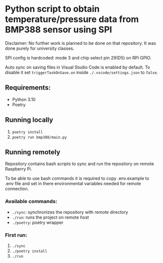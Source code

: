 # Python script to obtain temperature/pressure data from BMP388 sensor using SPI

Disclaimer: No further work is planned to be done on that repository. It was done purely for university classes.

SPI config is hardcoded: mode 3 and chip select pin 29(D5) on RPi GPIO.

Auto sync on saving files in Visual Studio Code is enabled by default. To disable it set `triggerTaskOnSave.on` inside `./.vscode/settings.json` to `false`.

## Requirements:
- Python 3.10
- Poetry

## Running locally
1. `poetry install`
2. `poetry run bmp388/main.py`

## Running remotely
Repository contains bash scripts to sync and run the repository on remote Raspberry Pi.

To be able to use bash commands it is required to copy .env.example to .env file and set in there environmental variables needed for remote connection.

### Available commands:
- `./sync`: synchronizes the repository with remote directory
- `./run`: runs the project on remote host
- `./poetry`: poetry wrapper

### First run:
1. `./sync`
2. `./poetry install`
3. `./run`
